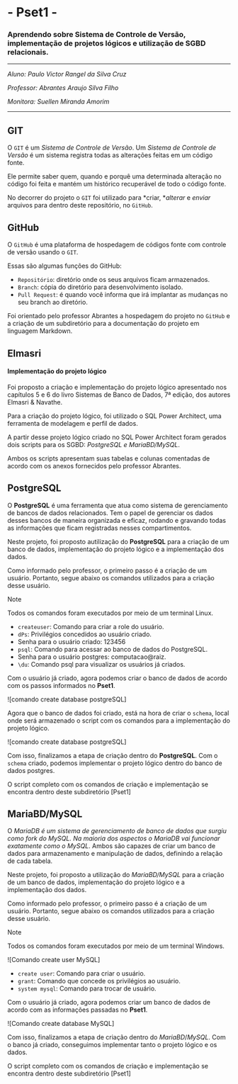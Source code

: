 # - Pset1 -
### Aprendendo sobre Sistema de Controle de Versão, implementação de projetos lógicos e utilização de SGBD relacionais.
---

*Aluno: Paulo Victor Rangel da Silva Cruz*

*Professor: Abrantes Araujo Silva Filho*

*Monitora: Suellen Miranda Amorim*

---

## GIT
O `GIT` é um *Sistema de Controle de Versão*. Um *Sistema de Controle de Versão* é um sistema registra todas as alterações feitas em um
código fonte.

Ele permite saber quem, quando e porquê uma determinada alteração no código foi feita e mantém um histórico recuperável de todo o código fonte.

No decorrer do projeto o `GIT` foi utilizado para *criar, **alterar* e *enviar* arquivos para dentro deste repositório, no `GitHub`.


## GitHub
O `GitHub` é uma plataforma de hospedagem de códigos fonte com controle de versão usando o `GIT`.

Essas são algumas funções do GitHub:
* `Repositório`: diretório onde os seus arquivos ficam armazenados.
* `Branch`: cópia do diretório para desenvolvimento isolado.
* `Pull Request`: é quando você informa que irá implantar as mudanças no seu branch ao diretório.

Foi orientado pelo professor Abrantes a hospedagem do projeto no `GitHub` e a criação de um subdiretório para a documentação do projeto em linguagem Markdown.

## Elmasri 
#### Implementação do projeto lógico

Foi proposto a criação e implementação do projeto lógico apresentado nos capítulos 5 e 6 do livro Sistemas de Banco de Dados, 7ª edição, dos autores Elmasri & Navathe.

Para a criação do projeto lógico, foi utilizado o SQL Power Architect, uma ferramenta de modelagem e perfil de dados.

A partir desse projeto lógico criado no SQL Power Architect foram gerados dois scripts para os SGBD: **PostgreSQL* e *MariaBD*/*MySQL**.

Ambos os scripts apresentam suas tabelas e colunas comentadas de acordo com os anexos fornecidos pelo professor Abrantes.

## PostgreSQL

O **PostgreSQL** é uma ferramenta que atua como sistema de gerenciamento de bancos de dados relacionados. Tem o papel de gerenciar os dados desses bancos de maneira organizada e eficaz, rodando e gravando todas as informações que ficam registradas nesses compartimentos.

Neste projeto, foi proposto autilização do **PostgreSQL** para a criação de um banco de dados, implementação do projeto lógico e a implementação dos dados.

Como informado pelo professor, o primeiro passo é a criação de um usuário. Portanto, segue abaixo os comandos utilizados para a criação desse usuário.

>[!NOTE]
>
> Todos os comandos foram executados por meio de um terminal Linux.

* `createuser`: Comando para criar a role do usuário.
* `dPs`: Privilégios concedidos ao usuário criado.
* Senha para o usuário criado: 123456
* `psql`: Comando para acessar ao banco de dados do PostgreSQL.
* Senha para o usuário postgres: computacao@raiz.
* `\du`: Comando psql para visualizar os usuários já criados.

Com o usuário já criado, agora podemos criar o banco de dados de acordo com os passos informados no **Pset1**. 

![comando create database postgreSQL]

Agora que o banco de dados foi criado, está na hora de criar o `schema`, local onde será armazenado o script com os comandos para a implementação do projeto lógico.

![comando create database postgreSQL]

Com isso, finalizamos a etapa de criação dentro do **PostgreSQL**. Com o `schema` criado, podemos implementar o projeto lógico dentro do banco de dados postgres.

O script completo com os comandos de criação e implementação se encontra dentro deste subdiretório [Pset1]
## MariaBD/MySQL

O **MariaDB* é um sistema de gerenciamento de banco de dados que surgiu como fork do *MySQL*. Na maioria dos aspectos o *MariaDB* vai funcionar exatamente como o *MySQL**. Ambos são capazes de criar um banco de dados para armazenamento e manipulação de dados, definindo a relação de cada tabela.

Neste projeto, foi proposto a utilização do **MariaBD*/*MySQL** para a criação de um banco de dados, implementação do projeto lógico e a implementação dos dados.

Como informado pelo professor, o primeiro passo é a criação de um usuário. Portanto, segue abaixo os comandos utilizados para a criação desse usuário.

>[!NOTE]
>
> Todos os comandos foram executados por meio de um terminal Windows.

![Comando create user MySQL]

* `create user`: Comando para criar o usuário.
* `grant`: Comando que concede os privilégios ao usuário.
* `system mysql`: Comando para trocar de usuário.

Com o usuário já criado, agora podemos criar um banco de dados de acordo com as informações passadas no **Pset1**.

![Comando create database MySQL]

Com isso, finalizamos a etapa de criação dentro do *MariaBD*/*MySQL*. Com o banco já criado, conseguimos implementar tanto o projeto lógico e os dados.

O script completo com os comandos de criação e implementação se encontra dentro deste subdiretório [Pset1]
